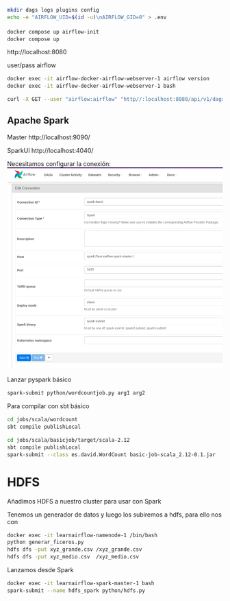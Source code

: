 
```sh
mkdir dags logs plugins config
echo -e "AIRFLOW_UID=$(id -u)\nAIRFLOW_GID=0" > .env

docker compose up airflow-init
docker compose up
```

http://localhost:8080

user/pass airflow

```sh
docker exec -it airflow-docker-airflow-webserver-1 airflow version
docker exec -it airflow-docker-airflow-webserver-1 bash
```

```sh
curl -X GET --user "airflow:airflow" "http//:localhost:8080/api/v1/dags"
```

## Apache Spark

Master http://localhost:9090/

SparkUI http://localhost:4040/

Necesitamos configurar la conexión:
![Conection](./img-doc/image000-conection-id.png)

Lanzar pyspark básico

```sh
spark-submit python/wordcountjob.py arg1 arg2
```

Para compilar con sbt básico
```sh
cd jobs/scala/wordcount
sbt compile publishLocal
```

```sh
cd jobs/scala/basicjob/target/scala-2.12
sbt compile publishLocal
spark-submit --class es.david.WordCount basic-job-scala_2.12-0.1.jar
```

# HDFS

Añadimos HDFS a nuestro cluster para usar con Spark

Tenemos un generador de datos y luego los subiremos a hdfs, para ello nos con

```sh
docker exec -it learnairflow-namenode-1 /bin/bash
python generar_ficeros.py
hdfs dfs -put xyz_grande.csv /xyz_grande.csv
hdfs dfs -put xyz_medio.csv  /xyz_medio.csv
```

Lanzamos desde Spark
```sh
docker exec -it learnairflow-spark-master-1 bash
spark-submit --name hdfs_spark python/hdfs.py
```
